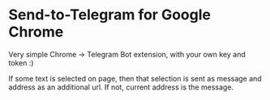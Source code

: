 # Send-to-Telegram for Google Chrome

Very simple Chrome -> Telegram Bot extension, with your own key and token :)

If some text is selected on page, then that selection is sent as message
and address as an additional url. If not, current address is the message.

<!-- Get it from [Chrome Web Store](https://chrome.google.com/webstore/detail/pushover-for-google-chrom/oahkmlimeakfgbphhacanjhedadnkojo) -->


<!-- 
### This is not an official plugin!

The author of this plugin has no affiliation with Superblock, LLC., nor is this
plugin endorsed or supported in any shape or form by the Superblock, LLC.

More info about Pushover can be found from [pushover.net](https://pushover.net) -->
